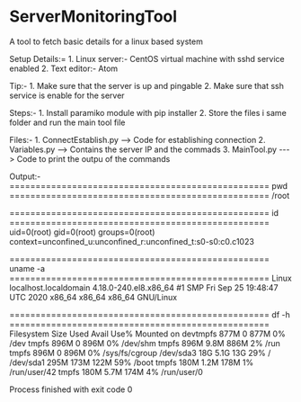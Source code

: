 # ServerMonitoringTool
A tool to fetch basic details for a linux based system

Setup Details:=
           1. Linux server:- CentOS virtual machine with sshd service enabled
           2. Text editor:- Atom

Tip:-
           1. Make sure that the server is up and pingable
           2. Make sure that ssh service is enable for the server

Steps:- 
           1. Install paramiko module with pip installer
           2. Store the files i same folder and run the main tool file

Files:-
           1. ConnectEstablish.py --> Code for establishing connection
           2. Variables.py  --> Contains the server IP and the commads 
           3. MainTool.py  ---> Code to print the outpu of the commands

Output:-
  ================================================== pwd ==================================================
/root

================================================== id ==================================================
uid=0(root) gid=0(root) groups=0(root) context=unconfined_u:unconfined_r:unconfined_t:s0-s0:c0.c1023

================================================== uname -a ==================================================
Linux localhost.localdomain 4.18.0-240.el8.x86_64 #1 SMP Fri Sep 25 19:48:47 UTC 2020 x86_64 x86_64 x86_64 GNU/Linux

================================================== df -h ==================================================
Filesystem      Size  Used Avail Use% Mounted on
devtmpfs        877M     0  877M   0% /dev
tmpfs           896M     0  896M   0% /dev/shm
tmpfs           896M  9.8M  886M   2% /run
tmpfs           896M     0  896M   0% /sys/fs/cgroup
/dev/sda3        18G  5.1G   13G  29% /
/dev/sda1       295M  173M  122M  59% /boot
tmpfs           180M  1.2M  178M   1% /run/user/42
tmpfs           180M  5.7M  174M   4% /run/user/0


Process finished with exit code 0
